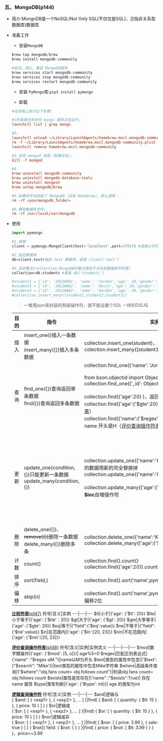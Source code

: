 ### 五、MongoDB(p144)
- 简介:MongoDB是一个NoSQL(Not Only SQL[不仅仅是SQL]，泛指非关系型数据库)数据库
- 准备工作
  - 安装`MongoDB`
  ```python
  brew tap mongodb/brew
  brew install mongodb-community

  #启动、停止、重启 MongoDB服务
  brew services start mongodb-community
  brew services stop mongodb-community
  brew services restart mongodb-community
  ```
  - 安装 `PyMongo`库:`pip3 install pymongo`

  - 卸载
  ```ini
  #在终端上执行以下步骤:

  #1检查是否有任何 mongo 服务正在运行。
  launchctl list | grep mongo
  
  #2。
  launchctl unload ~/Library/LaunchAgents/homebrew.mxcl.mongodb-community.plist
  rm -f ~/Library/LaunchAgents/homebrew.mxcl.mongodb-community.plist
  launchctl remove homebrew.mxcl.mongodb-community
  
  #3.杀死 mongod 进程（如果存在）。
  kill -f mongod

  #4.
  brew uninstall mongodb-community
  brew uninstall mongodb-database-tools
  brew uninstall mongosh
  brew untap mongodb/brew

  #5.如果你手动安装了 MongoDB（没有 Homebrew），那么使用：
  rm -rf <yourmongodb_folder>

  #6.删除数据库文件。
  rm -rf /usr/local/var/mongodb
  ```
- 使用
  ```python
  import pymongo

  #1.链接
  client = pymongo.MongoClient(host='localhost',port=27017) #或者以字符串形式 pymongo.MongoClient('mongodb://localhost:27017/')

  #2.指定数据库
  db=client.test#指定 test 数据库。或者 client['test']

  #3.指定集合(collection,MongoDB的集合类似于关系型数据库中的表)
  collection=db.students #或者 db['students']

  #student1 = {'id': '20120001', 'name': 'Jordan','age': 20,'gender':'male'}
  #student2 = {'id': '20120002', 'name': 'Kevin','age': 20,'gender':'male'}
  #student3 = {'id': '20120003', 'name': 'Harden','age': 20,'gender':'male'}
  #collection.insert_many([student1,student2,student3])
  ```

  > 一堆用json来封装的狗屎操作符，就不能设置个SQL 一样的DSL吗
  
  目的|指令|实例|其他
  --|--|--|---
  插入|insert_one()插入一条数据</br>insert_many([])插入多条数据|collection.insert_one(student)，返回 _id(唯一标识)</br>colection.insert_many([student1,student2])|result.inserted_ids返回的是插入的_id数组
  查询|find_one({})查询返回单条数据</br>find({})查询返回多条数据|collection.find_one({'name': 'Jordan'})</br></br>from bson.objectid import ObjectId</br>collection.find_one({'_id': ObjectId('xx')})</br></br>collection.find({'age':20} )，返回Cursor </br>collection.find({'age':{'$gte':20}})，查找age>=20（[比较符表](#section4.4.1)）</br>collection.find({'name':{'$regex':'^H.*'}})，正则表达式匹配 name 开头是H（[评价查询操作符表](#section4.4.2)）
  更新|update_one(condition,{})只能更新一条数据</br>update_many(condition,{})|collection.update_one({'name':'Kevin'},newStudent)，将原来的数据用新的完全替换掉<br>collection.update_one({'name':'Kevin'},{'$set':newStudent})</br></br>collection.update_many({'age':{'$gt':20}},{'$inc':{'age':1}})，**$inc**自增操作符|**$set操作符**只更新newStudent中的字段（且如果更新字段旧值和新值相等则不会更新）</br></br>update_one返回{'ok':1/\*代表执行成功\*/,'nModified':1/\*影响行数\*/,'n':1,'updateExisting':True}</br>代码访问:result.matched_count(匹配行数)，result.modifyied_count(影响行数)
  删除|delete_one({})、~~remove({})~~删除一条数据</br>delete_many({})删除多条|collection.delete_one({'name':'Kevin'})</br>collection.delete_many({'age':{'$lt':25}})|代码访问:result.deleted_count(删除行数)
  计数|count()|collection.find().count()</br>collection.find({'age':20}).count()||
  排序|sort(field,)|collection.find().sort('name',pymongo.ASCENDING)||
  偏移|skip(n)|collection.find().sort('name',pymongo.ASCENDING).skip(2)，偏移2位||
  
  <a id="section4.4.1" href="https://mongodb.net.cn/manual/reference/operator/query-comparison/">**比较符表**(p147)</a>
  符号|含义|实例
  ---|---|---
  $lt|小于|{'age': {'$lt': 20}}
  $lte|小于等于|{'age': {'$lte'：20}}
  $gt|大于|{'age': {'$gt': 20}}
  $gte|大季等手|{'age': {'$gte': 20}}
  $eq|等于|{"field":{'$eq':value}}
  $ne|不等于|{"field":{'$ne':value}}
  $in|在范围内|{'age': {'$in':[20, 23]}}
  $nin|不在范围内|{'age': {'$nin':[20, 23]}}

  **<a id="section4.4.2" href="https://mongodb.net.cn/manual/reference/operator/query-evaluation/">评价查询操作符表**(p148)</a>
  符号|含义|实例|实例含义
  ---|---|---|---
   $mod|数字模操作|{'age': {'$mod': [5, o]}}| age%5=0
  $regex|匹配正则表达式|{'name" :"$regex *aM.*"}|name以M为开头
  $text|类型的属性中包含|{'$text': {"$search": "Mike'}}|text类型的属性中包含Mike字符串
  $where|高级条件查询|{'$where":"obj.fans count= obj.follows count"}|判读obj.fans count= obj.follows count
  $exists|属性是否存在|{'name" :"$exists":True}| 存在 name 属性
  $type|类型判断|{'age': {'$type': int}}| age 的类型为int

  **[逻辑查询操作符](https://mongodb.net.cn/manual/reference/operator/query-logical/)**
  符号|含义|实例
  ---|---|---
  $and|逻辑与</br>{ $and: [ { \<exp1\> }, { \<exp2\> }, ... ] }|find( { $and: [ { quantity: { $lt: 15 } }, { price: 10 } ] } )
  $or|逻辑或</br>{ $or: [ { \<exp1\> }, { \<exp2\> }, ... ] }|find( { $or: [ { quantity: { $lt: 15 } }, { price: 10 } ] } )
  $nor|逻辑或非</br>{ $nor: [ { \<exp1\> }, { \<exp2\> }, ... ] }|find(  { $nor: [ { price: 3.99 }, { sale: true } ] }   )
  $not|{ field: { $not: { <operator-exp> } } }|find( { price: { $not: { $lt: 3.99 } } } )，price>=3.99